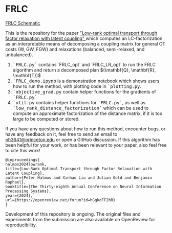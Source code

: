 # FRLC

<a href="photos/fig1.png" target="_blank">FRLC Schematic</a>

This is the repository for the paper <a href = "https://openreview.net/pdf?id=hGgkdFF2hR" > "Low-rank optimal transport through factor relaxation with latent coupling" </a> which computes an LC-factorization as an interpretable means of decomposing a coupling matrix for general OT costs (W, GW, FGW) and relaxations (balanced, semi-relaxed, and unbalanced).

<ol>
  <li> <tt>`FRLC.py`</tt> contains `FRLC_opt` and `FRLC_LR_opt` to run the FRLC algorithm and return a decomposed plan $(\mathbf{Q}, \mathbf{R}, \mathbf{T})$ </li>
  <li><tt>`FRLC_demo.ipynb</tt> is a demonstration notebook which shows users how to run the method, with plotting code in <tt>`plotting.py</tt>.</li>
  <li><tt>`objective_grad.py</tt> contain helper functions for the gradients of <tt>`FRLC.py`</tt></li>
  <li><tt>`util.py</tt> contains helper functions for <tt>`FRLC.py`</tt>, as well as <tt>`low_rank_distance_factorization`</tt> which can be used to compute an approximate factorization of the distance matrix, if it is too large to be computed or stored. </li>
</ol>

If you have any questions about how to run this method, encounter bugs, or have any feedback on it, feel free to send an email to ph3641@princeton.edu or open a GitHub discussion. If this algorithm has been helpful for your work, or has been relevant to your paper, also feel free to cite this work!

```
@inproceedings{
halmos2024lowrank,
title={Low-Rank Optimal Transport through Factor Relaxation with Latent Coupling},
author={Peter Halmos and Xinhao Liu and Julian Gold and Benjamin Raphael},
booktitle={The Thirty-eighth Annual Conference on Neural Information Processing Systems},
year={2024},
url={https://openreview.net/forum?id=hGgkdFF2hR}
}
```
Development of this repository is ongoing. The original files and experiments from the submission are also available on OpenReview for reproducibility.

